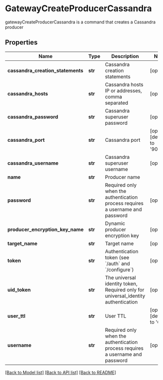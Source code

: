 # GatewayCreateProducerCassandra

gatewayCreateProducerCassandra is a command that creates a Cassandra producer
## Properties
Name | Type | Description | Notes
------------ | ------------- | ------------- | -------------
**cassandra_creation_statements** | **str** | Cassandra creation statements | [optional] 
**cassandra_hosts** | **str** | Cassandra hosts IP or addresses, comma separated | [optional] 
**cassandra_password** | **str** | Cassandra superuser password | [optional] 
**cassandra_port** | **str** | Cassandra port | [optional] [default to '9042']
**cassandra_username** | **str** | Cassandra superuser username | [optional] 
**name** | **str** | Producer name | 
**password** | **str** | Required only when the authentication process requires a username and password | [optional] 
**producer_encryption_key_name** | **str** | Dynamic producer encryption key | [optional] 
**target_name** | **str** | Target name | [optional] 
**token** | **str** | Authentication token (see &#x60;/auth&#x60; and &#x60;/configure&#x60;) | [optional] 
**uid_token** | **str** | The universal identity token, Required only for universal_identity authentication | [optional] 
**user_ttl** | **str** | User TTL | [optional] [default to '60m']
**username** | **str** | Required only when the authentication process requires a username and password | [optional] 

[[Back to Model list]](../README.md#documentation-for-models) [[Back to API list]](../README.md#documentation-for-api-endpoints) [[Back to README]](../README.md)


